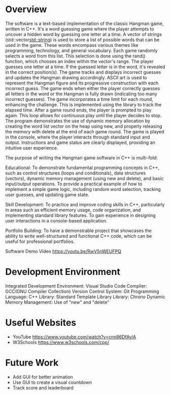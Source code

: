# Overview


The software is a text-based implementation of the classic Hangman game, written in C++. It's a word guessing game where the player attempts to uncover a hidden word by guessing one letter at a time.  A vector of strings (std::vector<std::string>) is used to store a list of possible words that can be used in the game. These words encompass various themes like programming, technology, and general vocabulary.  Each game randomly selects a word from this list. This selection is done using the rand() function, which chooses an index within the vector's range.  The player guesses one letter at a time. If the guessed letter is in the word, it's revealed in the correct position(s).  The game tracks and displays incorrect guesses and updates the Hangman drawing accordingly.  ASCII art is used to represent the Hangman figure and its progressive construction with each incorrect guess. The game ends when either the player correctly guesses all letters in the word or the Hangman is fully drawn (indicating too many incorrect guesses).  The game incorporates a time limit for each round, enhancing the challenge. This is implemented using the <chrono> library to track the elapsed time.  After a game round ends, the player is prompted to play again. This loop allows for continuous play until the player decides to stop.  The program demonstrates the use of dynamic memory allocation by creating the word list vector on the heap using new, and properly releasing the memory with delete at the end of each game round.  The game is played in the console, where the player interacts through standard input and output. Instructions and game status are clearly displayed, providing an intuitive user experience.


The purpose of writing the Hangman game software in C++ is multi-fold:

Educational:
To demonstrate fundamental programming concepts in C++, such as control structures (loops and conditionals), data structures (vectors), dynamic memory management (using new and delete), and basic input/output operations.
To provide a practical example of how to implement a simple game logic, including random word selection, tracking user guesses, and updating game state.

Skill Development:
To practice and improve coding skills in C++, particularly in areas such as efficient memory usage, code organization, and implementing standard library features.
To gain experience in designing user interactions in a console-based application.

Portfolio Building:
To have a demonstrable project that showcases the ability to write well-structured and functional C++ code, which can be useful for professional portfolios.


Software Demo Video https://youtu.be/RwV5nWEUFPQ

# Development Environment

Integrated Development Environment: Visual Studio Code
Complier: GCC(GNU Compiler Collection)
Version Control System: Git
Programming Language: C++
Library: Standard Template Library
Library: Chrono
Dynamic Memory Management: Use of "new" and "delete"

# Useful Websites


- YouTube   https://www.youtube.com/watch?v=cnn86DfAylA
- W3Schools https://www.w3schools.com/cpp/

# Future Work


- Add GUI for better animation
- Use GUI to create a visual countdown
- Track score and leaderboard
